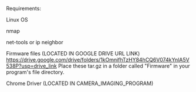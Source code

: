 Requirements:

Linux OS

nmap

net-tools or ip neighbor

Firmware files (LOCATED IN GOOGLE DRIVE URL LINK)
https://drive.google.com/drive/folders/1kOmnifhTzHY84hCQ6V074kYnlA5V538P?usp=drive_link
Place these tar.gz in a folder called "Firmware" in your program's file directory. 

Chrome Driver (LOCATED IN CAMERA_IMAGING_PROGRAM)
